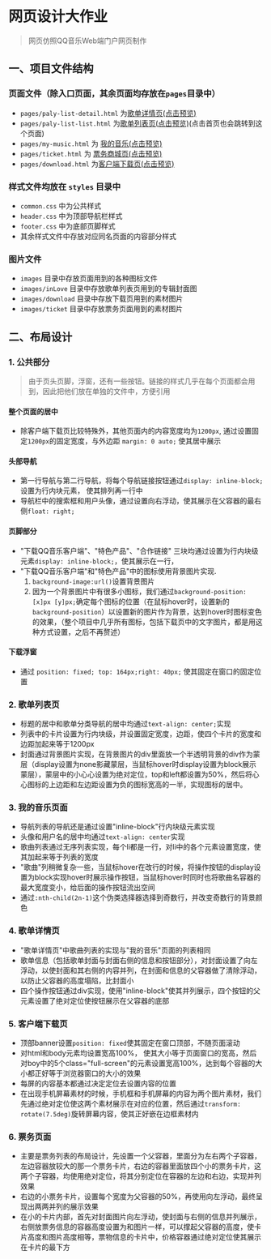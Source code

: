 # 网页设计大作业
> 网页仿照QQ音乐Web端门户网页制作

## 一、项目文件结构
### 页面文件（除入口页面，其余页面均存放在`pages`目录中）
- `pages/paly-list-detail.html` 为[歌单详情页(点击预览)](https://zheng-kun.github.io/mmeng/pages/play-list-detail.html )
- `pages/paly-list-list.html` 为[歌单列表页(点击预览)](https://zheng-kun.github.io/mmeng/pages/play-list-list.html )(点击首页也会跳转到这个页面)
- `pages/my-music.html` 为 [我的音乐(点击预览)](https://zheng-kun.github.io/mmeng/pages/my-music.html )
- `pages/ticket.html` 为 [票务商城页(点击预览)](https://zheng-kun.github.io/mmeng/pages/ticket.html)
- `pages/download.html` 为[客户端下载页(点击预览)](https://zheng-kun.github.io/mmeng/pages/download.html )

### 样式文件均放在 `styles` 目录中
- `common.css` 中为公共样式
- `header.css` 中为顶部导航栏样式
- `footer.css` 中为底部页脚样式
- 其余样式文件中存放对应同名页面的内容部分样式

### 图片文件
- `images` 目录中存放页面用到的各种图标文件
- `images/inLove` 目录中存放歌单列表页用到的专辑封面图
- `images/download` 目录中存放下载页用到的素材图片
- `images/ticket` 目录中存放票务页面用到的素材图片

## 二、布局设计
### 1. 公共部分
> 由于页头页脚，浮窗，还有一些按钮。链接的样式几乎在每个页面都会用到，因此把他们放在单独的文件中，方便引用
#### 整个页面的居中
 - 除客户端下载页比较特殊外，其他页面内的内容宽度均为`1200px`, 通过设置固定`1200px`的固定宽度，与外边距 `margin: 0 auto;` 使其居中展示
#### 头部导航
 - 第一行导航与第二行导航，将每个导航链接按钮通过`display: inline-block;`设置为行内块元素， 使其排列再一行中
 - 导航栏中的搜索框和用户头像，通过设置向右浮动，使其展示在父容器的最右侧`float: right;`
#### 页脚部分
 - "下载QQ音乐客户端"、"特色产品"、"合作链接" 三块均通过设置为行内块级元素`display: inline-block;`，使其展示在一行，
 - "下载QQ音乐客户端"和"特色产品"中的图标使用背景图片实现.
   1. `background-image:url()`设置背景图片
   2. 因为一个背景图片中有很多小图标，我们通过`background-position: [x]px [y]px;`确定每个图标的位置（在鼠标hover时，设置新的`background-position`）以设置新的图片作为背景，达到hover时图标变色的效果，（整个项目中几乎所有图标，包括下载页中的文字图片，都是用这种方式设置，之后不再赘述）
#### 下载浮窗
 - 通过 `position: fixed; top: 164px;right: 40px;` 使其固定在窗口的固定位置
### 2. 歌单列表页
 - 标题的居中和歌单分类导航的居中均通过`text-align: center;`实现
 - 列表中的卡片设置为行内块级，并设置固定宽度，边距，使四个卡片的宽度和边距加起来等于1200px
 - 封面通过背景图片实现，在背景图片的div里面放一个半透明背景的div作为蒙层（display设置为none影藏蒙层，当鼠标hover时display设置为block展示蒙层），蒙层中的小心心设置为绝对定位，top和left都设置为50%，然后将心心图标的上边距和左边距设置为负的图标宽高的一半，实现图标的居中。
### 3. 我的音乐页面
 - 导航列表的导航还是通过设置"inline-block"行内块级元素实现
 - 头像和用户名的居中均通过`text-align: center`实现
 - 歌曲列表通过无序列表实现，每个li都是一行，对li中的各个元素设置宽度，使其加起来等于列表的宽度
 - "歌曲"列稍微复杂一些，当鼠标hover在改行的时候，将操作按钮的display设置为block实现hover时展示操作按钮，当鼠标hover时同时也将歌曲名容器的最大宽度变小，给后面的操作按钮流出空间
 - 通过`:nth-child(2n-1)`这个伪类选择器选择到奇数行，并改变奇数行的背景颜色
### 4. 歌单详情页
 - "歌单详情页"中歌曲列表的实现与"我的音乐"页面的列表相同
 - 歌单信息（包括歌单封面与封面右侧的信息和按钮部分），对封面设置了向左浮动，以使封面和其右侧的内容并列，在封面和信息的父容器做了清除浮动，以防止父容器的高度塌陷，比封面小
 - 四个操作按钮通过div实现，使用"inline-block"使其并列展示，四个按钮的父元素设置了绝对定位使按钮展示在父容器的底部
### 5. 客户端下载页
 - 顶部banner设置`position: fixed`使其固定在窗口顶部，不随页面滚动
 - 对html和body元素均设置宽高100%， 使其大小等于页面窗口的宽高，然后对boy中的5个class="full-screen"的元素设置宽高100%，达到每个容器的大小都正好等于浏览器窗口的大小的效果
 - 每屏的内容基本都通过决定定位去设置内容的位置
 - 在出现手机屏幕素材的时候，手机框和手机屏幕的内容为两个图片素材，我们先通过绝对定位使这两个素材展示在对应的位置，然后通过`transform: rotate(7.5deg)`旋转屏幕内容，使其正好嵌在边框素材内
### 6. 票务页面
 - 主要是票务列表的布局设计，先设置一个父容器，里面分为左右两个子容器，左边容器放较大的那一个票务卡片，右边的容器里面放四个小的票务卡片，这两个子容器，均使用绝对定位，将其分别定位在容器的左边和右边，实现并列效果
 - 右边的小票务卡片，设置每个宽度为父容器的50%，再使用向左浮动，最终呈现出两两并列的展示效果
 - 在小的卡片内部，首先对封面图片向左浮动，使封面与右侧的信息并列展示，右侧放票务信息的容器高度设置为和图片一样，可以撑起父容器的高度，使卡片高度和图片高度相等，票物信息的卡片中，价格容器通过绝对定位使其展示在卡片的最下方

